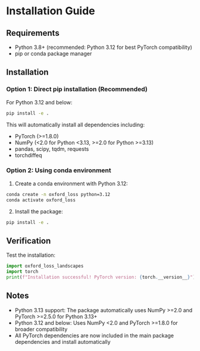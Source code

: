 # Installation Guide

## Requirements

- Python 3.8+ (recommended: Python 3.12 for best PyTorch compatibility)
- pip or conda package manager

## Installation

### Option 1: Direct pip installation (Recommended)

For Python 3.12 and below:
```bash
pip install -e .
```

This will automatically install all dependencies including:
- PyTorch (>=1.8.0)
- NumPy (<2.0 for Python <3.13, >=2.0 for Python >=3.13)
- pandas, scipy, tqdm, requests
- torchdiffeq

### Option 2: Using conda environment

1. Create a conda environment with Python 3.12:
```bash
conda create -n oxford_loss python=3.12
conda activate oxford_loss
```

2. Install the package:
```bash
pip install -e .
```

## Verification

Test the installation:
```python
import oxford_loss_landscapes
import torch
print(f"Installation successful! PyTorch version: {torch.__version__}")
```

## Notes

- Python 3.13 support: The package automatically uses NumPy >=2.0 and PyTorch >=2.5.0 for Python 3.13+
- Python 3.12 and below: Uses NumPy <2.0 and PyTorch >=1.8.0 for broader compatibility
- All PyTorch dependencies are now included in the main package dependencies and install automatically
